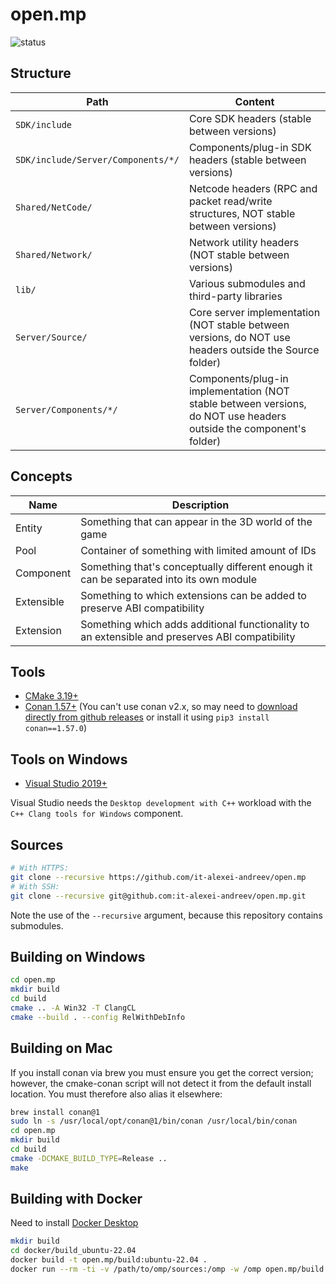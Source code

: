 # open.mp

![status](https://github.com/openmultiplayer/open.mp/workflows/Build/badge.svg)

## Structure

| Path | Content |
| ---- | ------- |
| `SDK/include` | Core SDK headers (stable between versions) |
| `SDK/include/Server/Components/*/` | Components/plug-in SDK headers (stable between versions) |
| `Shared/NetCode/` | Netcode headers (RPC and packet read/write structures, NOT stable between versions) |
| `Shared/Network/` | Network utility headers (NOT stable between versions) |
| `lib/` | Various submodules and third-party libraries |
| `Server/Source/` | Core server implementation (NOT stable between versions, do NOT use headers outside the Source folder) |
| `Server/Components/*/` | Components/plug-in implementation (NOT stable between versions, do NOT use headers outside the component's folder) |

## Concepts

| Name | Description |
| ---- | ------- |
| Entity | Something that can appear in the 3D world of the game |
| Pool | Container of something with limited amount of IDs |
| Component | Something that's conceptually different enough it can be separated into its own module |
| Extensible | Something to which extensions can be added to preserve ABI compatibility |
| Extension | Something which adds additional functionality to an extensible and preserves ABI compatibility |

## Tools

* [CMake 3.19+](https://cmake.org/)
* [Conan 1.57+](https://conan.io/) (You can't use conan v2.x, so may need to [download directly from github releases](https://github.com/conan-io/conan/releases) or install it using `pip3 install conan==1.57.0`)

## Tools on Windows

* [Visual Studio 2019+](https://www.visualstudio.com/)

Visual Studio needs the `Desktop development with C++` workload with the `C++ Clang tools for Windows` component.

## Sources

```bash
# With HTTPS:
git clone --recursive https://github.com/it-alexei-andreev/open.mp
# With SSH:
git clone --recursive git@github.com:it-alexei-andreev/open.mp.git
```

Note the use of the `--recursive` argument, because this repository contains submodules.

## Building on Windows

```bash
cd open.mp
mkdir build
cd build
cmake .. -A Win32 -T ClangCL
cmake --build . --config RelWithDebInfo
```

## Building on Mac

If you install conan via brew you must ensure you get the correct version; however, the cmake-conan script will not detect it from the default install location.  You must therefore also alias it elsewhere:

```bash
brew install conan@1
sudo ln -s /usr/local/opt/conan@1/bin/conan /usr/local/bin/conan
cd open.mp
mkdir build
cd build
cmake -DCMAKE_BUILD_TYPE=Release ..
make
```

## Building with Docker

Need to install [Docker Desktop](https://www.docker.com/products/docker-desktop/)

```bash
mkdir build
cd docker/build_ubuntu-22.04
docker build -t open.mp/build:ubuntu-22.04 .
docker run --rm -ti -v /path/to/omp/sources:/omp -w /omp open.mp/build:ubuntu-22.04
```